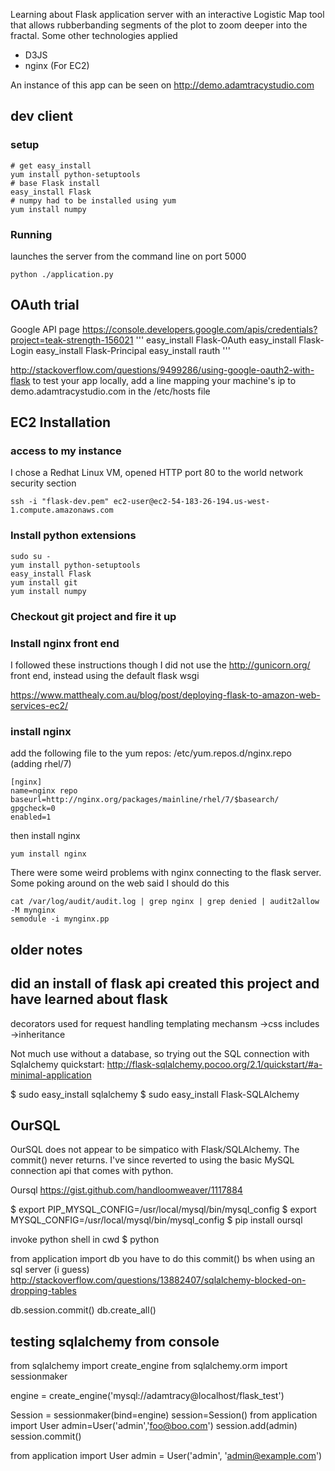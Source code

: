 Learning about Flask application server with an interactive Logistic Map tool that allows rubberbanding segments of the plot to zoom deeper into the fractal.  Some other technologies applied
* D3JS
* nginx (For EC2)

An instance of this app can be seen on http://demo.adamtracystudio.com


dev client 
----------
### setup
```
# get easy_install
yum install python-setuptools
# base Flask install
easy_install Flask
# numpy had to be installed using yum
yum install numpy
```
### Running
launches the server from the command line on port 5000
```
python ./application.py 
```

OAuth trial
-----------
Google API page https://console.developers.google.com/apis/credentials?project=teak-strength-156021
'''
easy_install Flask-OAuth
easy_install Flask-Login
easy_install Flask-Principal
easy_install rauth
'''

http://stackoverflow.com/questions/9499286/using-google-oauth2-with-flask
to test your app locally, add a line mapping your machine's ip to demo.adamtracystudio.com in the /etc/hosts file


EC2 Installation
----------------
### access to my instance
I chose a Redhat Linux VM, opened HTTP port 80 to the world network security section
```
ssh -i "flask-dev.pem" ec2-user@ec2-54-183-26-194.us-west-1.compute.amazonaws.com
```
### Install python extensions
```
sudo su -
yum install python-setuptools
easy_install Flask
yum install git
yum install numpy
```
### Checkout git project and fire it up

### Install nginx front end
I followed these instructions though I did not use the http://gunicorn.org/ front end, instead using the default flask wsgi

https://www.matthealy.com.au/blog/post/deploying-flask-to-amazon-web-services-ec2/

### install nginx

add the following file to the yum repos: /etc/yum.repos.d/nginx.repo (adding rhel/7)
```
[nginx]
name=nginx repo
baseurl=http://nginx.org/packages/mainline/rhel/7/$basearch/
gpgcheck=0
enabled=1
```
then install nginx
```
yum install nginx
```
There were some weird problems with nginx connecting to the flask server.  Some poking around on the web said I should do this
```
cat /var/log/audit/audit.log | grep nginx | grep denied | audit2allow -M mynginx
semodule -i mynginx.pp
```

older notes
-----------
## did an install of flask api created this project and have learned about flask

decorators used for request handling
templating mechansm
    ->css includes
    ->inheritance

Not much use without a database, so trying out the SQL connection with Sqlalchemy
quickstart: http://flask-sqlalchemy.pocoo.org/2.1/quickstart/#a-minimal-application

$ sudo easy_install sqlalchemy
$ sudo easy_install Flask-SQLAlchemy


## OurSQL
 OurSQL does not appear to be simpatico with Flask/SQLAlchemy.  The commit()
 never returns.  I've since reverted to using the basic MySQL connection api
 that comes with python.

 Oursql https://gist.github.com/handloomweaver/1117884

$ export PIP_MYSQL_CONFIG=/usr/local/mysql/bin/mysql_config
$ export MYSQL_CONFIG=/usr/local/mysql/bin/mysql_config
$ pip install oursql

invoke python shell in cwd
$ python

from application import db
you have to do this commit() bs when using an sql server (i guess)
http://stackoverflow.com/questions/13882407/sqlalchemy-blocked-on-dropping-tables

db.session.commit()
db.create_all()




## testing sqlalchemy from console
from sqlalchemy import create_engine
from sqlalchemy.orm import sessionmaker

engine = create_engine('mysql://adamtracy@localhost/flask_test')

Session = sessionmaker(bind=engine)
session=Session()
from application import User
admin=User('admin','foo@boo.com')
session.add(admin)
session.commit()


from application import User
admin = User('admin', 'admin@example.com')


